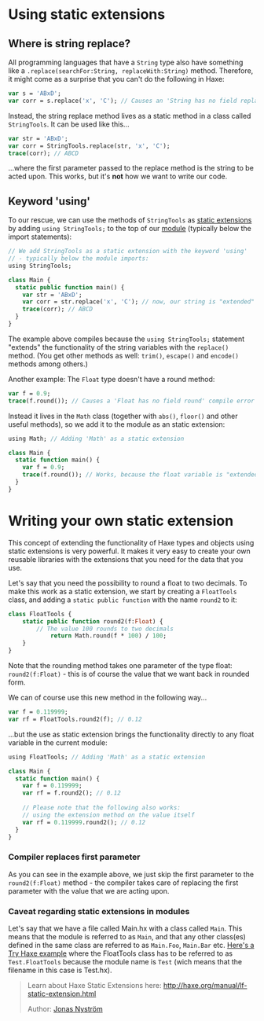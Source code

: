[tags]: / "static-extension,modules"

# Using static extensions

## Where is string replace?

All programming languages that have a `String` type also have something like a `.replace(searchFor:String, replaceWith:String)` method.
Therefore, it might come as a surprise that you can't do the following in Haxe:
```haxe
var s = 'ABxD';
var corr = s.replace('x', 'C'); // Causes an 'String has no field replace' compilation error
```
Instead, the string replace method lives as a static method in a class called `StringTools`. It can be used like this...
```haxe
var str = 'ABxD';
var corr = StringTools.replace(str, 'x', 'C');
trace(corr); // ABCD
```
...where the first parameter passed to the replace method is the string to be acted upon. This works, but it's **not** how we want to write our code. 

## Keyword 'using'

To our rescue, we can use the methods of `StringTools` as [static extensions](http://haxe.org/manual/lf-static-extension.html) by
adding `using StringTools;` to the top of our [module](http://haxe.org/manual/type-system-modules-and-paths.html) (typically below the import statements):
```haxe
// We add StringTools as a static extension with the keyword 'using'
// - typically below the module imports:
using StringTools; 

class Main {
  static public function main() {
    var str = 'ABxD';
    var corr = str.replace('x', 'C'); // now, our string is "extended" with the replace method!
    trace(corr); // ABCD
  }
}
```
The example above compiles because the `using StringTools;` statement "extends" the functionality of the string variables with the `replace()` method.
(You get other methods as well: `trim()`, `escape()` and `encode()` methods among others.)

Another example: The `Float` type doesn't have a round method:
```haxe
var f = 0.9;
trace(f.round()); // Causes a 'Float has no field round' compile error
```
Instead it lives in the `Math` class (together with `abs()`, `floor()` and other useful methods), so we add it to the module as an static extension:
```haxe
using Math; // Adding 'Math' as a static extension

class Main {
  static function main() {
    var f = 0.9;
    trace(f.round()); // Works, because the float variable is "extended" with the round method!
  }
}
```

# Writing your own static extension

This concept of extending the functionality of Haxe types and objects using static extensions is very powerful. 
It makes it very easy to create your own reusable libraries with the extensions that you need for the data that you use.

Let's say that you need the possibility to round a float to two decimals. To make this work as a static extension, we start by creating
a `FloatTools` class, and adding a `static public function` with the name `round2` to it:
```haxe
class FloatTools {
    static public function round2(f:Float) {
        // The value 100 rounds to two decimals
		    return Math.round(f * 100) / 100;        
    }
}
```
Note that the rounding method takes one parameter of the type float: `round2(f:Float)` - this is of course the value that we want back in rounded form.

We can of course use this new method in the following way...
```haxe
var f = 0.119999;
var rf = FloatTools.round2(f); // 0.12
```
...but the use as static extension brings the functionality directly to any float variable in the current module:

```haxe
using FloatTools; // Adding 'Math' as a static extension

class Main {
  static function main() {
    var f = 0.119999;
    var rf = f.round2(); // 0.12
    
    // Please note that the following also works: 
    // using the extension method on the value itself
    var rf = 0.119999.round2(); // 0.12
  }
}
```
### Compiler replaces first parameter

As you can see in the example above, we just skip the first parameter to the `round2(f:Float)` method - the compiler takes care of replacing the first parameter with the value that we are acting upon.

### Caveat regarding static extensions in modules

Let's say that we have a file called Main.hx with a class called `Main`. This means that the module is referred to as `Main`, and that
any other class(es) defined in the same class are referred to as `Main.Foo`, `Main.Bar` etc.
[Here's a Try Haxe example](http://try.haxe.org/#720E5) where the FloatTools class has to be referred to as `Test.FloatTools`
because the module name is `Test` (wich means that the filename in this case is Test.hx).



> Learn about Haxe Static Extensions here: <http://haxe.org/manual/lf-static-extension.html>
> 
> Author: [Jonas Nyström](https://github.com/cambiata)
